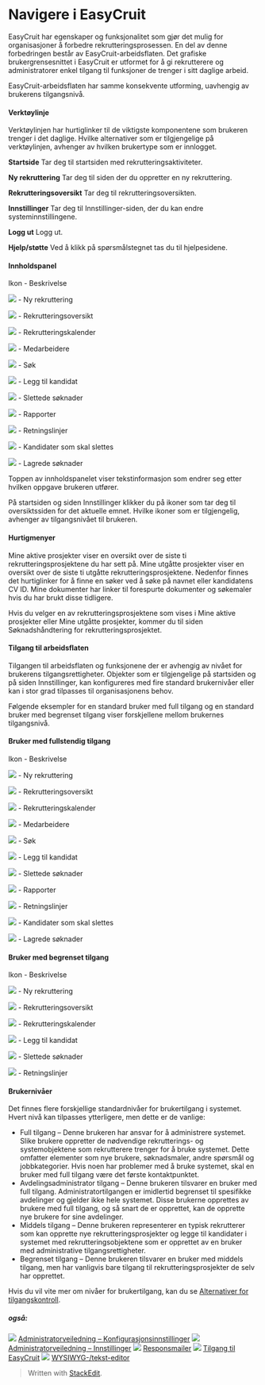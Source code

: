 # Navigere i EasyCruit

EasyCruit har egenskaper og funksjonalitet som gjør det mulig for organisasjoner å forbedre rekrutteringsprosessen. En del av denne forbedringen består av EasyCruit-arbeidsflaten. Det grafiske brukergrensesnittet i EasyCruit er utformet for å gi rekrutterere og administratorer enkel tilgang til funksjoner de trenger i sitt daglige arbeid.

EasyCruit-arbeidsflaten har samme konsekvente utforming, uavhengig av brukerens tilgangsnivå.

#### Verktøylinje

Verktøylinjen har hurtiglinker til de viktigste komponentene som brukeren trenger i det daglige. Hvilke alternativer som er tilgjengelige på verktøylinjen, avhenger av hvilken brukertype som er innlogget.

**Startside**
Tar deg til startsiden med rekrutteringsaktiviteter.

**Ny rekruttering**
Tar deg til siden der du oppretter en  ny rekruttering.

**Rekrutteringsoversikt**
Tar deg til  rekrutteringsoversikten.

**Innstillinger**
Tar deg til Innstillinger-siden, der du kan endre systeminnstillingene.

**Logg ut**
Logg ut.

**Hjelp/støtte**
Ved å klikk på spørsmålstegnet tas du til hjelpesidene.

#### Innholdspanel

Ikon - Beskrivelse

![](../Resources/Images/new_vacancy.jpg) - Ny rekruttering

![](../Resources/Images/vacancy_list.jpg) - Rekrutteringsoversikt

![](../Resources/Images/recruitment_calendar.jpg) - Rekrutteringskalender

![](../Resources/Images/employees.jpg) - Medarbeidere

![](../Resources/Images/search.jpg) - Søk

![](../Resources/Images/add_candidate.jpg) - Legg til kandidat

![](../Resources/Images/deleted_applications.jpg) - Slettede søknader

![](../Resources/Images/reports.jpg) - Rapporter

![](../Resources/Images/guidelines.jpg) - Retningslinjer

![](../Resources/Images/candidates_to_be_deleted.jpg) - Kandidater som skal slettes

![](../Resources/Images/stored_applications.jpg) - Lagrede søknader

Toppen av  innholdspanelet  viser tekstinformasjon som endrer seg etter hvilken oppgave brukeren utfører.

På  startsiden  og siden  Innstillinger  klikker du på ikoner som tar deg til oversiktssiden for det aktuelle emnet. Hvilke ikoner som er tilgjengelig, avhenger av tilgangsnivået til brukeren.

#### Hurtigmenyer

Mine aktive prosjekter  viser en oversikt over de siste ti rekrutteringsprosjektene du har sett på.  Mine utgåtte prosjekter  viser en oversikt over de siste ti utgåtte rekrutteringsprosjektene. Nedenfor finnes det hurtiglinker for å finne en søker ved å søke på navnet eller kandidatens CV ID.  Mine dokumenter  har linker til forespurte dokumenter og søkemaler hvis du har brukt disse tidligere.

Hvis du velger en av rekrutteringsprosjektene som vises i  Mine aktive prosjekter  eller  Mine utgåtte prosjekter, kommer du til siden  Søknadshåndtering  for rekrutteringsprosjektet.

#### Tilgang til arbeidsflaten

Tilgangen til arbeidsflaten og funksjonene der er avhengig av nivået for brukerens tilgangsrettigheter. Objekter som er tilgjengelige på  startsiden  og på siden  Innstillinger, kan konfigureres med fire standard brukernivåer eller kan i stor grad tilpasses til organisasjonens behov.

Følgende eksempler for en standard bruker med full tilgang og en standard bruker med begrenset tilgang viser forskjellene mellom brukernes tilgangsnivå.

#### Bruker med fullstendig tilgang

Ikon - Beskrivelse

![](../Resources/Images/new_vacancy.jpg) - Ny rekruttering

![](../Resources/Images/vacancy_list.jpg) - Rekrutteringsoversikt

![](../Resources/Images/recruitment_calendar.jpg) - Rekrutteringskalender

![](../Resources/Images/employees.jpg) - Medarbeidere

![](../Resources/Images/search.jpg) - Søk

![](../Resources/Images/add_candidate.jpg) - Legg til kandidat

![](../Resources/Images/deleted_applications.jpg) - Slettede søknader

![](../Resources/Images/reports.jpg) - Rapporter

![](../Resources/Images/guidelines.jpg) - Retningslinjer

![](../Resources/Images/candidates_to_be_deleted.jpg) - Kandidater som skal slettes

![](../Resources/Images/stored_applications.jpg) - Lagrede søknader

#### Bruker med begrenset tilgang

Ikon - Beskrivelse

![](../Resources/Images/new_vacancy.jpg) - Ny rekruttering

![](../Resources/Images/vacancy_list.jpg) - Rekrutteringsoversikt

![](../Resources/Images/recruitment_calendar.jpg) - Rekrutteringskalender

![](../Resources/Images/add_candidate.jpg) - Legg til kandidat

![](../Resources/Images/deleted_applications.jpg) - Slettede søknader

![](../Resources/Images/guidelines.jpg) - Retningslinjer

#### Brukernivåer

Det finnes flere forskjellige standardnivåer for brukertilgang i systemet. Hvert nivå kan tilpasses ytterligere, men dette er de vanlige:

-   Full tilgang  – Denne brukeren har ansvar for å administrere systemet. Slike brukere oppretter de nødvendige rekrutterings- og systemobjektene som rekrutterere trenger for å bruke systemet. Dette omfatter elementer som nye brukere, søknadsmaler, andre spørsmål og jobbkategorier. Hvis noen har problemer med å bruke systemet, skal en bruker med full tilgang være det første kontaktpunktet.
-   Avdelingsadministrator tilgang  – Denne brukeren tilsvarer en bruker med full tilgang. Administratortilgangen er imidlertid begrenset til spesifikke avdelinger og gjelder ikke hele systemet. Disse brukerne opprettes av brukere med full tilgang, og så snart de er opprettet, kan de opprette nye brukere for sine avdelinger.
-   Middels tilgang  – Denne brukeren representerer en typisk rekrutterer som kan opprette nye rekrutteringsprosjekter og legge til kandidater i systemet med rekrutteringsobjektene som er opprettet av en bruker med administrative tilgangsrettigheter.
-   Begrenset tilgang  – Denne brukeren tilsvarer en bruker med middels tilgang, men har vanligvis bare tilgang til rekrutteringsprosjekter de selv har opprettet.

Hvis du vil vite mer om nivåer for brukertilgang, kan du se  [Alternativer for tilgangskontroll](access_control_options.htm).

##### også:

![](../Resources/Images/icon-document-link.png)  [Administratorveiledning – Konfigurasjonsinnstillinger](guide_for_administrators_configuration_settings.htm)
![](../Resources/Images/icon-document-link.png)  [Administratorveiledning – Innstillinger](guide_for_administrators_settings.htm)
![](../Resources/Images/icon-document-link.png)  [Responsmailer](response_emails.htm)
![](../Resources/Images/icon-document-link.png)  [Tilgang til EasyCruit](accessing_easycruit.htm)
![](../Resources/Images/icon-document-link.png)  [WYSIWYG-/tekst-editor](wysiwyg_text_editor.htm)


> Written with [StackEdit](https://stackedit.io/).
<!--stackedit_data:
eyJoaXN0b3J5IjpbLTQzMTQzMTU2XX0=
-->